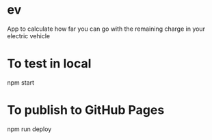 # ev
App to calculate how far you can go with the remaining charge in your electric vehicle

# To test in local
npm start

# To publish to GitHub Pages
npm run deploy